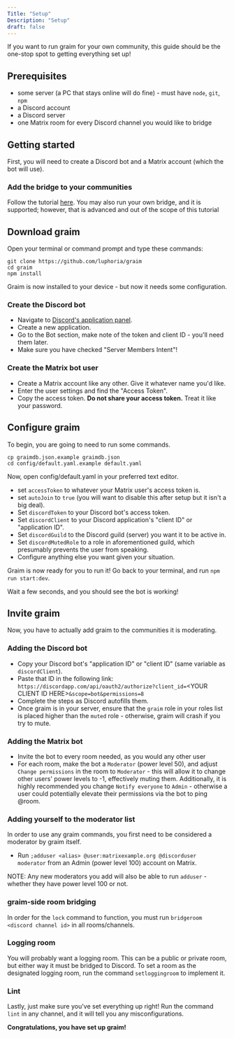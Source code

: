 ```yaml
---
Title: "Setup"
Description: "Setup"
draft: false
---
```

If you want to run graim for your own community, this guide should be the one-stop spot to getting everything set up!

## Prerequisites
- some server (a PC that stays online will do fine) - must have `node`, `git`, `npm`
- a Discord account
- a Discord server
- one Matrix room for every Discord channel you would like to bridge

## Getting started
First, you will need to create a Discord bot and a Matrix account (which the bot will use). 

### Add the bridge to your communities
Follow the tutorial [here](https://t2bot.io/discord/). You may also run your own bridge, and it is supported; however, that is advanced and out of the scope of this tutorial

## Download graim
Open your terminal or command prompt and type these commands:
```
git clone https://github.com/luphoria/graim
cd graim
npm install
```
Graim is now installed to your device - but now it needs some configuration.

### Create the Discord bot
- Navigate to [Discord's application panel](https://discord.com/developers/applications).
- Create a new application.
- Go to the Bot section, make note of the token and client ID - you'll need them later.
- Make sure you have checked "Server Members Intent"!

### Create the Matrix bot user
- Create a Matrix account like any other. Give it whatever name you'd like.
- Enter the user settings and find the "Access Token".
- Copy the access token. **Do not share your access token.** Treat it like your password.

## Configure graim
To begin, you are going to need to run some commands.
```
cp graimdb.json.example graimdb.json
cd config/default.yaml.example default.yaml
```
Now, open config/default.yaml in your preferred text editor.
- set `accessToken` to whatever your Matrix user's access token is.
- set `autoJoin` to `true` (you will want to disable this after setup but it isn't a big deal).
- Set `discordToken` to your Discord bot's access token.
- Set `discordClient` to your Discord application's "client ID" or "application ID".
- Set `discordGuild` to the Discord guild (server) you want it to be active in.
- Set `discordMutedRole` to a role in aforementioned guild, which presumably prevents the user from speaking.
- Configure anything else you want given your situation.

Graim is now ready for you to run it! Go back to your terminal, and run `npm run start:dev`.

Wait a few seconds, and you should see the bot is working!

## Invite graim
Now, you have to actually add graim to the communities it is moderating.

### Adding the Discord bot
- Copy your Discord bot's "application ID" or "client ID" (same variable as `discordClient`).
- Paste that ID in the following link: `https://discordapp.com/api/oauth2/authorize?client_id=`&lt;YOUR CLIENT ID HERE&gt;`&scope=bot&permissions=8`
- Complete the steps as Discord autofills them.
- Once graim is in your server, ensure that the `graim` role in your roles list is placed higher than the `muted` role - otherwise, graim will crash if you try to mute.

### Adding the Matrix bot
- Invite the bot to every room needed, as you would any other user
- For each room, make the bot a `Moderator` (power level 50), and adjust `Change permissions` in the room to `Moderator` - this will allow it to change other users' power levels to -1, effectively muting them. Additionally, it is highly recommended you change `Notify everyone` to `Admin` - otherwise a user could potentially elevate their permissions via the bot to ping @room.

### Adding yourself to the moderator list
In order to use any graim commands, you first need to be considered a moderator by graim itself.

- Run `;adduser <alias> @user:matrixexample.org @discorduser moderator` from an Admin (power level 100) account on Matrix.

NOTE: Any new moderators you add will also be able to run `adduser` - whether they have power level 100 or not.

### graim-side room bridging
In order for the `lock` command to function, you must run `bridgeroom <discord channel id>` in all rooms/channels.

### Logging room
You will probably want a logging room. This can be a public or private room, but either way it must be bridged to Discord. To set a room as the designated logging room, run the command `setloggingroom` to implement it.

### Lint
Lastly, just make sure you've set everything up right! Run the command `lint` in any channel, and it will tell you any misconfigurations.

**Congratulations, you have set up graim!**
